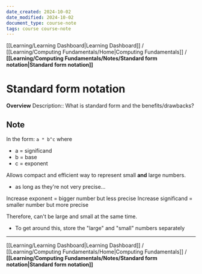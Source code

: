 ```yaml
---
date_created: 2024-10-02
date_modified: 2024-10-02
document_type: course-note
tags: course course-note
---
```

[[Learning/Learning Dashboard|Learning Dashboard]] / [[Learning/Computing Fundamentals/Home|Computing Fundamentals]] / **[[Learning/Computing Fundamentals/Notes/Standard form notation|Standard form notation]]**
# Standard form notation
**Overview**
Description:: What is standard form and the benefits/drawbacks?

## Note

In the form: `a * b^c` where
- a = significand
- b = base
- c = exponent

Allows compact and efficient way to represent small **and** large numbers.
- as long as they're not very precise...

Increase exponent = bigger number but less precise
Increase significand = smaller number but more precise

Therefore, can't be large and small at the same time.
- To get around this, store the "large" and "small" numbers separately 

---
[[Learning/Learning Dashboard|Learning Dashboard]] / [[Learning/Computing Fundamentals/Home|Computing Fundamentals]] / **[[Learning/Computing Fundamentals/Notes/Standard form notation|Standard form notation]]**